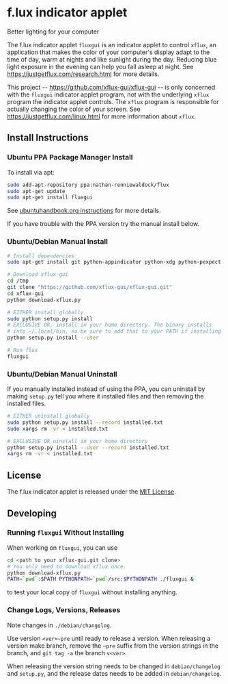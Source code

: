f.lux indicator applet
======================
Better lighting for your computer

The f.lux indicator applet `fluxgui` is an indicator applet to control
`xflux`, an application that makes the color of your computer's
display adapt to the time of day, warm at nights and like sunlight
during the day. Reducing blue light exposure in the evening can help
you fall asleep at night. See https://justgetflux.com/research.html
for more details.

This project -- https://github.com/xflux-gui/xflux-gui -- is only
concerned with the `fluxgui` indicator applet program, not with the
underlying `xflux` program the indicator applet controls. The `xflux`
program is responsible for actually changing the color of your
screen. See https://justgetflux.com/linux.html for more information
about `xflux`.

Install Instructions
--------------------

### Ubuntu PPA Package Manager Install

To install via apt:

```bash
sudo add-apt-repository ppa:nathan-renniewaldock/flux
sudo apt-get update
sudo apt-get install fluxgui
```

See [ubuntuhandbook.org instructions](http://ubuntuhandbook.org/index.php/2016/03/install-f-lux-in-ubuntu-16-04/) for more details.

If you have trouble with the PPA version try the manual install below.

### Ubuntu/Debian Manual Install

```bash
# Install dependencies
sudo apt-get install git python-appindicator python-xdg python-pexpect python-gconf python-gtk2 python-glade2 libxxf86vm1

# Download xflux-gui
cd /tmp
git clone "https://github.com/xflux-gui/xflux-gui.git"
cd xflux-gui
python download-xflux.py

# EITHER install globally
sudo python setup.py install
# EXCLUSIVE OR, install in your home directory. The binary installs
# into ~/.local/bin, so be sure to add that to your PATH if installing locally.
python setup.py install --user

# Run flux
fluxgui
```

### Ubuntu/Debian Manual Uninstall

If you manually installed instead of using the PPA, you can uninstall
by making `setup.py` tell you where it installed files and then
removing the installed files.

```bash
# EITHER uninstall globally
sudo python setup.py install --record installed.txt
sudo xargs rm -vr < installed.txt

# EXCLUSIVE OR uinstall in your home directory
python setup.py install --user --record installed.txt
xargs rm -vr < installed.txt
```

License
-------

The f.lux indicator applet is released under the [MIT License](https://github.com/xflux-gui/xflux-gui/blob/master/LICENSE).

Developing
----------

### Running `fluxgui` Without Installing

When working on `fluxgui`, you can use
```bash
cd <path to your xflux-gui.git clone>
# You only need to download xflux once.
python download-xflux.py
PATH=`pwd`:$PATH PYTHONPATH=`pwd`/src:$PYTHONPATH ./fluxgui &
```
to test your local copy of `fluxgui` without installing anything.

### Change Logs, Versions, Releases

Note changes in `./debian/changelog`.

Use version `<ver>~pre` until ready to release a version. When
releasing a version make branch, remove the `~pre` suffix from the
version strings in the branch, and `git tag -a` the branch `v<ver>`.

When releasing the version string needs to be changed in
`debian/changelog` and `setup.py`, and the release dates needs to be
added in `debian/changelog`.

